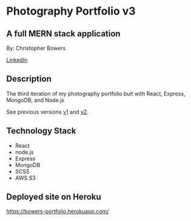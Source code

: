 # Photography Portfolio v3
## A full MERN stack application
By: Christopher Bowers

[LinkedIn](https://linkedin.com/in/christopher-bowers-dev)


## Description

The third iteration of my photography portfolio buit with React, Express, MongoDB, and Node.js

See previous versions [v1](https://github.com/christopherbowers/Photography-Portfolio-v1) and [v2](https://github.com/christopherbowers/Photography-Portfolio-v2).


## Technology Stack

 - React
 - node.js
 - Express
 - MongoDB
 - SCSS
 - AWS S3


## Deployed site on Heroku

<https://bowers-portfolio.herokuapp.com/>
